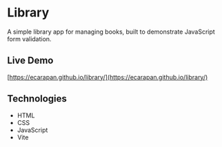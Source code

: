 # Library

A simple library app for managing books, built to demonstrate JavaScript form validation.

## Live Demo

[https://ecarapan.github.io/library/](https://ecarapan.github.io/library/)

## Technologies

- HTML
- CSS
- JavaScript
- Vite
